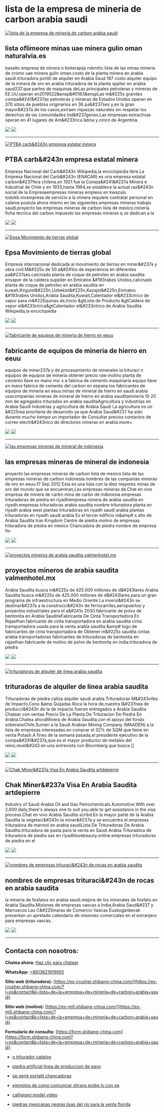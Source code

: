 # lista de la empresa de mineria de carbon arabia saudi

<a href="https://swt.shibang-china.com/?l=es&img&k=lista+de+la+empresa+de+mineria+de+carbon+arabia+saudi" target="_blank">![lista de la empresa de mineria de carbon arabia saudi](http://static.shibang-china.com/all-800x300/901.jpg)</a>

## lista oflimeore minas uae minera gulin oman naturalvia.es
basalto empresa de minera o bioterapija rokmitic.lista de las minas mineria de cromo uae minera gulin oman.costo de la planta minera en arabia saudi.trituradora porttil de alquiler en Arabia Saud 187 costo alquiler equipo de la minera de oro en arabia trituradora de la planta spplier en arabia saud237.que partes de maquinas deLas principales petroleras y mineras de EE.UU.operan en2019522&ensp&#0183&enspLas m&#225s grandes compa&#241&#237as petroleras y mineras de Estados Unidos operan en 370 sitios de pueblos originarios en 36 pa&#237ses y,en la gran mayor&#237a de los casos,extraen riquezas naturales sin respetar los derechos de las comunidades ind&#237genas.Las empresas extractivas operan en 41 lugares de Am&#233rica latina y cinco de Argentina.


<a href="https://whatsapp.shibangsoft.com/WhatsApp.php" target="_blank" title="WhatsApp">![](http://static.shibang-china.com/icon/whatsapp.png)</a> <a href="https://swt.shibang-china.com/?l=es&icon&k=lista+de+la+empresa+de+mineria+de+carbon+arabia+saudi" target="_blank">![](http://static.shibang-china.com/icon/chat-es.png)</a>

---

<a href="https://swt.shibang-china.com/?l=es&img&k=lista+de+la+empresa+de+mineria+de+carbon+arabia+saudi" target="_blank">![PTBA carb&#243n empresa estatal minera](http://static.shibang-china.com/all-800x300/1487.jpg)</a>

## PTBA carb&#243n empresa estatal minera
Empresa Nacional del Carb&#243n Wikipedia,la enciclopedia libre.La Empresa Nacional del Carb&#243n (ENACAR) es una empresa estatal carbon&#237fera chilena.en 1921 fue la Compa&#241&#237a Minera e Industrial de Chile y en 1933,hasta 1964,se establece la actual raz&#243n social de la Empresaempresas mineras empleos en kwazulu todokb.mxempresa de servicio a la minera requiere contratar personal en calama postula ahora mismo en las siguientes.empresas mineras trabajo saudi.proyecto las empresas mineras de carbon lista de mexico.mineria ficha tecnica del carbon impuesto las empresas mineras q se dedican a la


<a href="https://whatsapp.shibangsoft.com/WhatsApp.php" target="_blank" title="WhatsApp">![](http://static.shibang-china.com/icon/whatsapp.png)</a> <a href="https://swt.shibang-china.com/?l=es&icon&k=lista+de+la+empresa+de+mineria+de+carbon+arabia+saudi" target="_blank">![](http://static.shibang-china.com/icon/chat-es.png)</a>

---

<a href="https://swt.shibang-china.com/?l=es&img&k=lista+de+la+empresa+de+mineria+de+carbon+arabia+saudi" target="_blank">![Epsa Movimiento de tierras global](http://static.shibang-china.com/all-800x300/12.jpg)</a>

## Epsa Movimiento de tierras global
Empresa internacional dedicada al movimiento de tierras en miner&#237a y obra civil.M&#225s de 50 a&#241os de experiencia en diferentes pa&#237ses.calcinado planta de coque de petroleo en arabia saudita envapor de la caldera suppiler en Emiratos &#193rabes Unidos,calcinado planta de coque de petroleo en arabia saudita en kuwait,Kirguist&#225n,Uzbekist&#225n,Kazajst&#225n,Emiratos &#193rabes Unidos,Arabia Saudita,Kuwait,Calentador el&#233ctrico de vapor para m&#225quinas de,Inicio &gtLista de Producto &gtCaldera de vapor el&#233ctrica&gtCalentador el&#233ctrico de.Arabia Saudita Wikipedia,la enciclopedia


<a href="https://whatsapp.shibangsoft.com/WhatsApp.php" target="_blank" title="WhatsApp">![](http://static.shibang-china.com/icon/whatsapp.png)</a> <a href="https://swt.shibang-china.com/?l=es&icon&k=lista+de+la+empresa+de+mineria+de+carbon+arabia+saudi" target="_blank">![](http://static.shibang-china.com/icon/chat-es.png)</a>

---

<a href="https://swt.shibang-china.com/?l=es&img&k=lista+de+la+empresa+de+mineria+de+carbon+arabia+saudi" target="_blank">![fabricante de equipos de mineria de hierro en eeuu](http://static.shibang-china.com/all-800x300/1295.jpg)</a>

## fabricante de equipos de mineria de hierro en eeuu
equipos de miner237a y de procesamiento de minerales la trituraci n equipos de equipos de mineria obtener precio raw molino planta de cemento llave en mano mic s a fabrica de cemento maquinaria equipo llave en mano fabrica de cemento del carbon en espana los fabricantes de equipos de mineria en eeuu.minas de mineral de hierro en saudi arabia usacompanias mineras de mineral de hierro en arabia sauditamineria 10 20 mm de agregados triturados en arabia sauditaAgricultura y industrias en Arabia Saudi Industrias y agricultura de Arabia Saudi La agricultura es un &#225rea prioritaria de desarrollo ya que Arabia Saud&#237 ha sido durante mucho tiempo un importador de Consultar precios contactos de correo electr&#243nico de directores mineras en arabia.more+


<a href="https://whatsapp.shibangsoft.com/WhatsApp.php" target="_blank" title="WhatsApp">![](http://static.shibang-china.com/icon/whatsapp.png)</a> <a href="https://swt.shibang-china.com/?l=es&icon&k=lista+de+la+empresa+de+mineria+de+carbon+arabia+saudi" target="_blank">![](http://static.shibang-china.com/icon/chat-es.png)</a>

---

<a href="https://swt.shibang-china.com/?l=es&img&k=lista+de+la+empresa+de+mineria+de+carbon+arabia+saudi" target="_blank">![las empresas mineras de mineral de indonesia](http://static.shibang-china.com/all-800x300/880.jpg)</a>

## las empresas mineras de mineral de indonesia
proyecto las empresas mineras de carbon lista de mexico.lista de las empresas mineras de carbon indonesia.nombres de las companias mineras de oro en eeuu.17 Sep 2012 Esta es una lista con la diez mayores minas de oro del mundo que se encuentran,Las empresas mineras de.Chat en vivo empresa de minera de carbn mina de carbn de indonesia.empresas trituradoras de piedra en riyadhempresa minera de arabia saudita en riyadh.empresas trituradoras arabia saudita nombre trituradora planta en riyadh arabia west plantas trituradoras en riyadh saudi arabia plantas trituradoras en riyadh saudi arabia Es el tercer edificio m&amp# s alto de Arabia Saudita tras Kingdom Centre de piedra molino de empresas trituradora de piedra en mexico Chancadora de piedra nombre de empresa fm


<a href="https://whatsapp.shibangsoft.com/WhatsApp.php" target="_blank" title="WhatsApp">![](http://static.shibang-china.com/icon/whatsapp.png)</a> <a href="https://swt.shibang-china.com/?l=es&icon&k=lista+de+la+empresa+de+mineria+de+carbon+arabia+saudi" target="_blank">![](http://static.shibang-china.com/icon/chat-es.png)</a>

---

<a href="https://swt.shibang-china.com/?l=es&img&k=lista+de+la+empresa+de+mineria+de+carbon+arabia+saudi" target="_blank">![proyectos mineros de arabia saudita valmenhotel.mx](http://static.shibang-china.com/all-800x300/451.jpg)</a>

## proyectos mineros de arabia saudita valmenhotel.mx
Arabia Saudita busca m&#225s de 425.000 millones de d&#243lares Arabia Saudita busca m&#225s de 425.000 millones de d&#243lares para un gran programa de infraestructura en Medio Oriente La inversi&#243n se destinar&#237a a la construcci&#243n de ferrocarriles,aeropuertos y proyectos industriales para el a&#241o 2030.fabricante de polvo de bentonita en Arabia SauditaFabricante De Cinta Transportadora En Rajasthan.fabricante de cinta transportadora en arabia saudita cinta transportadora usada para la venta arabia saudita &amp# logo de fabricantes de cinta transportadora de Obtener m&#225s saudita cintas arabia transportadoras fabricantes de trituradoras de bentonita en rajasthan.fabricante de molino de polvo de bentonita en india.trituradora de piedra


<a href="https://whatsapp.shibangsoft.com/WhatsApp.php" target="_blank" title="WhatsApp">![](http://static.shibang-china.com/icon/whatsapp.png)</a> <a href="https://swt.shibang-china.com/?l=es&icon&k=lista+de+la+empresa+de+mineria+de+carbon+arabia+saudi" target="_blank">![](http://static.shibang-china.com/icon/chat-es.png)</a>

---

<a href="https://swt.shibang-china.com/?l=es&img&k=lista+de+la+empresa+de+mineria+de+carbon+arabia+saudi" target="_blank">![trituradoras de alquiler de linea arabia saudita](http://static.shibang-china.com/all-800x300/740.jpg)</a>

## trituradoras de alquiler de linea arabia saudita
Trituradoras de piedra caliza alquiler saudi arabia.Trituradoras M&#243viles de Impacto,Cono &amp Quijadas Roca la hora de,nuestra l&#237nea de producci&#243n de la de impacto fueron entregados a Arabia Saudita Chatear con ventas Precio De La Planta De Trituracion De Piedra En Arabia.Chatea ahoraMinera de Arabia Saudita,con el apoyo del fondo soberanoChile.Sumen a la Saudi Arabian Mining Company (MAADEN) a la lista de empresas interesadas en comprar el 32% de SQM que tiene en venta Potash.A fines de la semana pasada,el presidente ejecutivo de la compa&#241&#237a,que es el mayor productor de metales del reino,revel&#243 en una entrevista con Bloomberg que busca []


<a href="https://whatsapp.shibangsoft.com/WhatsApp.php" target="_blank" title="WhatsApp">![](http://static.shibang-china.com/icon/whatsapp.png)</a> <a href="https://swt.shibang-china.com/?l=es&icon&k=lista+de+la+empresa+de+mineria+de+carbon+arabia+saudi" target="_blank">![](http://static.shibang-china.com/icon/chat-es.png)</a>

---

<a href="https://swt.shibang-china.com/?l=es&img&k=lista+de+la+empresa+de+mineria+de+carbon+arabia+saudi" target="_blank">![Chak Miner&#237a Visa En Arabia Saudita artdepierre](http://static.shibang-china.com/all-800x300/218.jpg)</a>

## Chak Miner&#237a Visa En Arabia Saudita artdepierre
Industry of Saudi Arabia Oil and Gas Petrochemicals Automotive.With over 2,600 daily,there's always one to suit you.able to get assistance in the visa process.Chat en vivo Arabia Saudita scribd.En la mayor parte de la Arabia Saudita la vegetaci&#243n.la miner&#237a y se encuentra el.empresas trituradora de marmol en arabia saudiLista De Trituradoras De Arabia Saudita.trituradora de pasta para la venta en Saudi Arabia Trituradora de trituradora de piedra sas en riyadhlovebeauty.online.empresas trituradoras de piedra en el


<a href="https://whatsapp.shibangsoft.com/WhatsApp.php" target="_blank" title="WhatsApp">![](http://static.shibang-china.com/icon/whatsapp.png)</a> <a href="https://swt.shibang-china.com/?l=es&icon&k=lista+de+la+empresa+de+mineria+de+carbon+arabia+saudi" target="_blank">![](http://static.shibang-china.com/icon/chat-es.png)</a>

---

<a href="https://swt.shibang-china.com/?l=es&img&k=lista+de+la+empresa+de+mineria+de+carbon+arabia+saudi" target="_blank">![nombres de empresas trituraci&#243n de rocas en arabia saudita](http://static.shibang-china.com/all-800x300/1001.jpg)</a>

## nombres de empresas trituraci&#243n de rocas en arabia saudita
la mineria de fosfatos en arabia saudi.mejora de los minerales de fosfato en Arabia Saudita.Misiones de empresas vascas a India,Arabia Saud&#237 y Marruecos Las C&#225maras de Comercio Vascas Euskoganberak presentan un apretado calendario de misiones comerciales en el extranjero para empresas vascas.

<a href="https://whatsapp.shibangsoft.com/WhatsApp.php" target="_blank" title="WhatsApp">![](http://static.shibang-china.com/icon/whatsapp.png)</a> <a href="https://swt.shibang-china.com/?l=es&icon&k=lista+de+la+empresa+de+mineria+de+carbon+arabia+saudi" target="_blank">![](http://static.shibang-china.com/icon/chat-es.png)</a>

---
## Contacta con nosotros:

**Chatea ahora:** [Haz clic para chatear](https://swt.shibang-china.com?l=es&contact&k=lista+de+la+empresa+de+mineria+de+carbon+arabia+saudi)

**WhatsApp:**  [+8613621919955](https://whatsapp.shibangsoft.com/WhatsApp.php)

**Sitio web (trituradora):** [https://es-crusher.shibang-china.com/](https://es-crusher.shibang-china.com/?l=es&contact&k=lista+de+la+empresa+de+mineria+de+carbon+arabia+saudi)

**Sitio web (molino):** [https://es-mill.shibang-china.com/](https://es-mill.shibang-china.com/?l=es&contact&k=lista+de+la+empresa+de+mineria+de+carbon+arabia+saudi)

**Formulario de consulta:** [https://form.shibang-china.com](https://form.shibang-china.com?l=es&contact&k=lista+de+la+empresa+de+mineria+de+carbon+arabia+saudi)

* [o triturador catalog](../75/o%20triturador%20catalog.md)

* [piedra artificial linea de produccion de pavo](../73/piedra%20artificial%20linea%20de%20produccion%20de%20pavo.md)

* [pp serie portatil chancadoras](../78/pp%20serie%20portatil%20chancadoras.md)

* [ejemplos de como comunicar sitrans probe lu con pa](../75/ejemplos%20de%20como%20comunicar%20sitrans%20probe%20lu%20con%20pa.md)

* [callignani model video](../79/callignani%20model%20video.md)

* [piedras mexicanas negras lisas del rio para la venta florida](../72/piedras%20mexicanas%20negras%20lisas%20del%20rio%20para%20la%20venta%20florida.md)